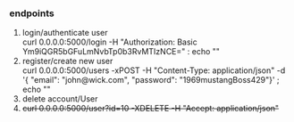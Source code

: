 <h3>endpoints</h3>

<ol>
<li>login/authenticate user</li>
curl 0.0.0.0:5000/login -H "Authorization: Basic Ym9iQGR5bGFuLmNvbTp0b3RvMTIzNCE=" : echo ""
<li>register/create new user</li>
curl 0.0.0.0:5000/users -xPOST -H "Content-Type: application/json" -d '{ "email": "john@wick.com", "password": "1969mustangBoss429"}' ; echo ""
<li>delete account/User<li>
<s>curl 0.0.0.0:5000/user?id=10 -XDELETE -H "Accept: application/json"
</ol>
